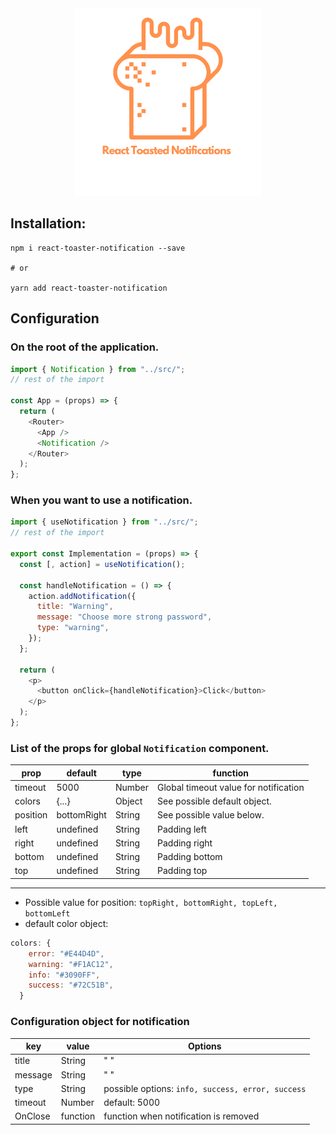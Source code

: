 <div width="100%" align="center">
  <img align="center width="300" height="300" src="./logo/logo2.png">
</div>

## Installation:

```shell
npm i react-toaster-notification --save

# or

yarn add react-toaster-notification
```

## Configuration

### On the root of the application.

```js
import { Notification } from "../src/";
// rest of the import

const App = (props) => {
  return (
    <Router>
      <App />
      <Notification />
    </Router>
  );
};
```

### When you want to use a notification.

```js
import { useNotification } from "../src/";
// rest of the import

export const Implementation = (props) => {
  const [, action] = useNotification();

  const handleNotification = () => {
    action.addNotification({
      title: "Warning",
      message: "Choose more strong password",
      type: "warning",
    });
  };

  return (
    <p>
      <button onClick={handleNotification}>Click</button>
    </p>
  );
};
```

### List of the props for global `Notification` component.

| prop     | default     | type   | function                              |
| -------- | ----------- | ------ | ------------------------------------- |
| timeout  | 5000        | Number | Global timeout value for notification |
| colors   | {...}       | Object | See possible default object.          |
| position | bottomRight | String | See possible value below.             |
| left     | undefined   | String | Padding left                          |
| right    | undefined   | String | Padding right                         |
| bottom   | undefined   | String | Padding bottom                        |
| top      | undefined   | String | Padding top                           |

<hr/>

- Possible value for position: `topRight, bottomRight, topLeft, bottomLeft`
- default color object:

```js
colors: {
    error: "#E44D4D",
    warning: "#F1AC12",
    info: "#3090FF",
    success: "#72C51B",
  }
```

### Configuration object for notification

| key     | value    | Options                                           |
| ------- | -------- | ------------------------------------------------- |
| title   | String   | " "                                               |
| message | String   | " "                                               |
| type    | String   | possible options: `info, success, error, success` |
| timeout | Number   | default: 5000                                     |
| OnClose | function | function when notification is removed             |
